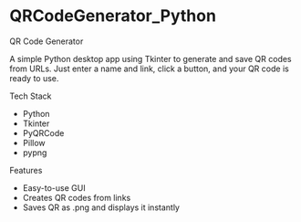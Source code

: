 # QRCodeGenerator_Python

QR Code Generator

A simple Python desktop app using Tkinter to generate and save QR codes from URLs. Just enter a name and link, click a button, and your QR code is ready to use.

Tech Stack
- Python
- Tkinter
- PyQRCode
- Pillow
- pypng

Features
- Easy-to-use GUI
- Creates QR codes from links
- Saves QR as .png and displays it instantly
